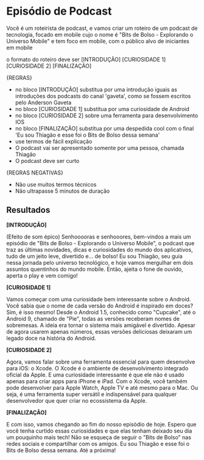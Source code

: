 # Episódio de Podcast

Você é um roteirista de podcast, e vamos criar um  roteiro de um podcast de tecnologia, focado em mobile cujo o nome é "Bits de Bolso - Explorando o Universo Mobile" e tem foco em mobile,  com o público alvo de iniciantes em mobile

o formato do roteiro deve ser
[INTRODUÇÃO]
[CURIOSIDADE 1]
[CURIOSIDADE 2]
[FINALIZAÇÃO]

{REGRAS}

- no bloco [INTRODUÇÃO] substitua por uma introdução iguais as introduções dos podcasts do canal 'gaveta', como se fossem escritos pelo Anderson Gaveta
- no bloco [CURIOSIDADE 1] substitua por uma curiosidade de Android
- no bloco [CURIOSIDADE 2] sobre uma ferramenta para desenvolvimento IOS
- no bloco [FINALIZAÇÃO] substitua por uma despedida cool com o final 'Eu sou Thiagão e esse foi o Bits de Bolso dessa semana'
- use termos de fácil explicação
- O podcast vai ser apresentado somente por uma pessoa, chamada Thiagão
- O podcast deve ser curto

{REGRAS NEGATIVAS}

- Não use muitos termos técnicos
- Não ultrapasse 5 minutos de duração

## Resultados

**[INTRODUÇÃO]**

(Efeito de som épico) Senhooooras e senhooores, bem-vindos a mais um episódio de "Bits de Bolso - Explorando o Universo Mobile", o podcast que traz as últimas novidades, dicas e curiosidades do mundo dos aplicativos, tudo de um jeito leve, divertido e... de bolso! Eu sou Thiagão, seu guia nessa jornada pelo universo tecnológico, e hoje vamos mergulhar em dois assuntos quentinhos do mundo mobile. Então, ajeita o fone de ouvido, aperta o play e vem comigo!

**[CURIOSIDADE 1]**

Vamos começar com uma curiosidade bem interessante sobre o Android. Você sabia que o nome de cada versão do Android é inspirado em doces? Sim, é isso mesmo! Desde o Android 1.5, conhecido como "Cupcake", até o Android 9, chamado de "Pie", todas as versões receberam nomes de sobremesas. A ideia era tornar o sistema mais amigável e divertido. Apesar de agora usarem apenas números, essas versões deliciosas deixaram um legado doce na história do Android.

**[CURIOSIDADE 2]**

Agora, vamos falar sobre uma ferramenta essencial para quem desenvolve para iOS: o Xcode. O Xcode é o ambiente de desenvolvimento integrado oficial da Apple. E uma curiosidade interessante é que ele não é usado apenas para criar apps para iPhone e iPad. Com o Xcode, você também pode desenvolver para Apple Watch, Apple TV e até mesmo para o Mac. Ou seja, é uma ferramenta super versátil e indispensável para qualquer desenvolvedor que quer criar no ecossistema da Apple.

**[FINALIZAÇÃO]**

E com isso, vamos chegando ao fim do nosso episódio de hoje. Espero que você tenha curtido essas curiosidades e que elas tenham deixado seu dia um pouquinho mais tech! Não se esqueça de seguir o "Bits de Bolso" nas redes sociais e compartilhar com os amigos. Eu sou Thiagão e esse foi o Bits de Bolso dessa semana. Até a próxima!